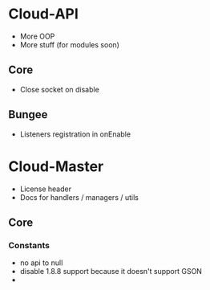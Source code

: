 # Cloud-API
- More OOP
- More stuff (for modules soon)
## Core
- Close socket on disable
## Bungee
- Listeners registration in onEnable

# Cloud-Master
- License header
- Docs for handlers / managers / utils
## Core
### Constants
- no api to null
- disable 1.8.8 support because it doesn't support GSON
- 
